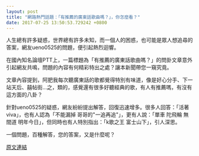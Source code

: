 ```yaml
---
layout: post
title: "網路熱門話題：「有推薦的廣東話歌曲嗎？」，你怎麼看？"
date: 2017-07-25 13:50:53.729242 +0800
---
```


人生總有許多疑惑，世界總有許多未知，而一個人的困惑，也可能是眾人想追尋的答案，網友ueno0525的問題，便引起熱烈迴響。

在國內知名論壇PTT上，一篇標題為「有推薦的廣東話歌曲嗎？」的問卦文章意外引起網友共鳴，問題的內容有何精彩特出之處？讓本新聞帶您一窺究竟。

文章內容提到，阿肥我每次聽廣東話的歌都覺得特別有味道，像是好心分手、下一站天后、囍帖街...之，類的，感覺還有很多好聽經典的歌，有人有推薦嗎，有沒有這方面的八卦？

針對ueno0525的疑惑，網友紛紛提出解答，回復迅速增多。很多人回答：「活著viva」，也有人認為「不能漏掉 哥哥的"一追再追"」，更有人說：「單車 陀飛輪 無間道 明年今日」，但同時也有人特別指出：「k歌之王 富士山下」，引人深思。

一個問題，百種解答，您的答案，又是什麼呢？

<a href = "https://www.ptt.cc/bbs/Gossiping/M.1500949339.A.662.html">原文連結</a>

